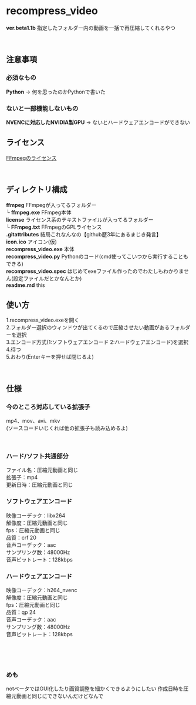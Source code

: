 # recompress_video
 **ver.beta1.1b**
 指定したフォルダー内の動画を一括で再圧縮してくれるやつ

<br>

## 注意事項
 ### 必須なもの
  **Python**
  → 何を思ったのかPythonで書いた

 ### ないと一部機能しないもの
  **NVENCに対応したNVIDIA製GPU**
  → ないとハードウェアエンコードができない

## ライセンス
 [FFmpegのライセンス](/license/FFmpeg.txt)

<br>

## ディレクトリ構成
 **ffmpeg** FFmpegが入ってるフォルダー<br>
 └ **ffmpeg.exe** FFmpeg本体<br>
  **license** ライセンス系のテキストファイルが入ってるフォルダー<br>
 └ **FFmpeg.txt** FFmpegのGPLライセンス<br>
 **.gitattributes** 結局これなんなの【github歴3年にあるまじき発言】<br>
 **icon.ico** アイコン(仮)<br>
 **recompress_video.exe** 本体<br>
 **recompress_video.py** Pythonのコード(cmd使ってこいつから実行することもできる)<br>
 **recompress_video.spec** はじめてexeファイル作ったのでわたしもわかりません(設定ファイルだとかなんとか)<br>
 **readme.md** this<br>

## 使い方
 1.recompress_video.exeを開く<br>
 2.フォルダー選択のウィンドウが出てくるので圧縮させたい動画があるフォルダーを選択<br>
 3.エンコード方式(1:ソフトウェアエンコード 2:ハードウェアエンコード)を選択<br>
 4.待つ<br>
 5.おわり(Enterキーを押せば閉じるよ)<br>

<br>

## 仕様
 ### 今のところ対応している拡張子
 mp4、mov、avi、mkv<br>
 (ソースコードいじくれば他の拡張子も読み込めるよ)<br>

<br>

 ### ハード/ソフト共通部分
  ファイル名：圧縮元動画と同じ<br>
  拡張子：mp4<br>
  更新日時：圧縮元動画と同じ<br>

 ### ソフトウェアエンコード
  映像コーデック：libx264<br>
  解像度：圧縮元動画と同じ<br>
  fps：圧縮元動画と同じ<br>
  品質：crf 20<br>
  音声コーデック：aac<br>
  サンプリング数：48000Hz<br>
  音声ビットレート：128kbps<br>

 ### ハードウェアエンコード
  映像コーデック：h264_nvenc<br>
  解像度：圧縮元動画と同じ<br>
  fps：圧縮元動画と同じ<br>
  品質：qp 24<br>
  音声コーデック：aac<br>
  サンプリング数：48000Hz<br>
  音声ビットレート：128kbps<br>
  
<br><br><br>

### めも
notベータではGUI化したり画質調整を細かくできるようにしたい
作成日時を圧縮元動画と同じにできないんだけどなんで
